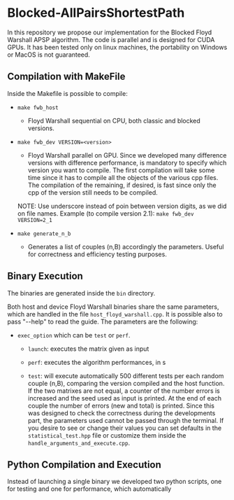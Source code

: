 # Blocked-AllPairsShortestPath

In this repository we propose our implementation for the Blocked Floyd Warshall APSP algorithm. The code is parallel and is designed for CUDA GPUs.
It has been tested only on linux machines, the portability on Windows or MacOS is not guaranteed.

## Compilation with MakeFile

Inside the Makefile is possible to compile:

* <code>make fwb_host</code>
    - Floyd Warshall sequential on CPU, both classic and blocked versions.

* <code>make fwb_dev VERSION=\<version\></code>
    - Floyd Warshall parallel on GPU. Since we developed many difference versions with difference performance, is mandatory to specify which version you want to compile. The first compilation will take some time since it has to compile all the objects of the various cpp files. The compilation of the remaining, if desired, is fast since only the cpp of the version still needs to be compiled.

    NOTE: Use underscore instead of poin between version digits, as we did on file names. Example (to compile version 2.1):
    <code>make fwb_dev VERSION=2_1</code>

* <code>make generate_n_b</code>
    - Generates a list of couples (n,B) accordingly the parameters. Useful for correctness and efficiency testing purposes. 

## Binary Execution

The binaries are generated inside the <code>bin</code> directory.

Both host and device Floyd Warshall binaries share the same parameters, which are handled in the file <code>host_floyd_warshall.cpp</code>.
It is possible also to pass "--help" to read the guide.
The parameters are the following:

* <code>exec_option</code> which can be <code>test</code> or <code>perf</code>.

    - <code>launch</code>: executes the matrix given as input


    - <code>perf</code>: executes the algorithm performances, in s


    - <code>test</code>: will execute automatically 500 different tests per each random couple (n,B), comparing the version compiled and the host function. If the two matrixes are not equal, a counter of the number errors is increased and the seed used as input is printed. At the end of each couple the number of errors (new and total) is printed. Since this was designed to check the correctness during the developments part, the parameters used cannot be passed through the terminal. If you desire to see or change their values you can set defaults in the <code>statistical_test.hpp</code> file or customize them inside the <code>handle_arguments_and_execute.cpp</code>.

## Python Compilation and Execution

Instead of launching a single binary we developed two python scripts, one for testing and one for performance, which automatically 